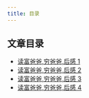 ```yaml
---
title: 目录
---
```


## 文章目录

- [读富爸爸,穷爸爸,后感 1](./rich-poo-dad-1)
- [读富爸爸,穷爸爸,后感 2](./rich-poo-dad-2)
- [读富爸爸,穷爸爸,后感 3](./rich-poo-dad-3)
- [读富爸爸,穷爸爸,后感 4](./rich-poo-dad-4)

<footer-FooterLink :isShareLink="true" :isDaShang="true" />
